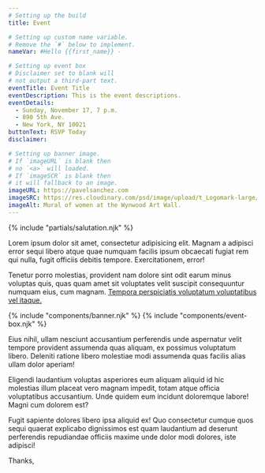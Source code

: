 ```yaml
---
# Setting up the build
title: Event

# Setting up custom name variable.
# Remove the `#` below to implement.
nameVar: #Hello {{first_name}} -

# Setting up event box
# Disclaimer set to blank will
# not output a third-part text.
eventTitle: Event Title
eventDescription: This is the event descriptions.
eventDetails:
  - Sunday, November 17, 7 p.m.
  - 890 5th Ave.
  - New York, NY 10021
buttonText: RSVP Today
disclaimer:

# Setting up banner image.
# If `imageURL` is blank then
# no `<a>` will loaded.
# If `imageSCR` is blank then
# it will fallback to an image.
imageURL: https://pavelsanchez.com
imageSRC: https://res.cloudinary.com/psd/image/upload/t_Logomark-large/v1630260766/public/wynwood-art-wall_bpatei.jpg
imageAlt: Mural of women at the Wynwood Art Wall.
---
```


{% include "partials/salutation.njk" %}

Lorem ipsum dolor sit amet, consectetur adipisicing elit. Magnam a adipisci error sequi libero atque quae numquam facilis ipsum obcaecati fugiat rem qui nulla, fugit officiis debitis tempore. Exercitationem, error!

Tenetur porro molestias, provident nam dolore sint odit earum minus voluptas quis, quas quam amet sit voluptates velit suscipit consequuntur numquam eius, cum magnam. [Tempora perspiciatis voluptatum voluptatibus vel itaque.](https://psd.sh)

{% include "components/banner.njk" %}
{% include "components/event-box.njk" %}

Eius nihil, ullam nesciunt accusantium perferendis unde aspernatur velit tempore provident assumenda quas aliquam, ex possimus voluptatum libero. Deleniti ratione libero molestiae modi assumenda quas facilis alias ullam dolor aperiam!

Eligendi laudantium voluptas asperiores eum aliquam aliquid id hic molestias illum placeat vero magnam impedit, totam atque officia voluptatibus accusantium. Unde quidem eum incidunt doloremque labore! Magni cum dolorem est?

Fugit sapiente dolores libero ipsa aliquid ex! Quo consectetur cumque quos sequi quaerat explicabo dignissimos est quam laudantium ad deserunt perferendis repudiandae officiis maxime unde dolor modi dolores, iste adipisci!

Thanks,
